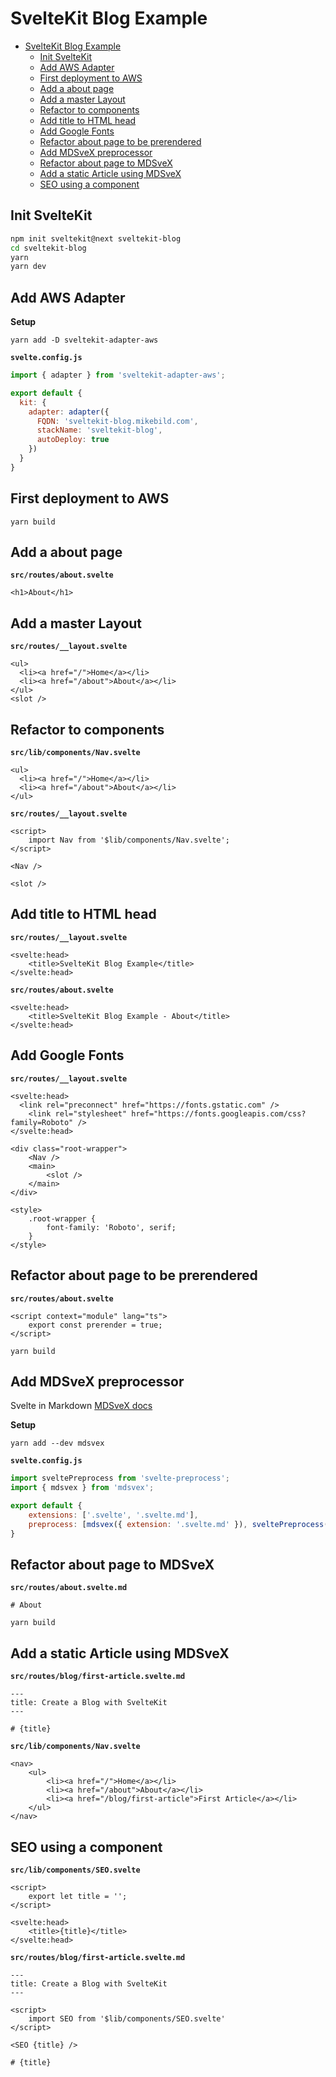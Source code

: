 # SvelteKit Blog Example

- [SvelteKit Blog Example](#sveltekit-blog-example)
  - [Init SvelteKit](#init-sveltekit)
  - [Add AWS Adapter](#add-aws-adapter)
  - [First deployment to AWS](#first-deployment-to-aws)
  - [Add a about page](#add-a-about-page)
  - [Add a master Layout](#add-a-master-layout)
  - [Refactor to components](#refactor-to-components)
  - [Add title to HTML head](#add-title-to-html-head)
  - [Add Google Fonts](#add-google-fonts)
  - [Refactor about page to be prerendered](#refactor-about-page-to-be-prerendered)
  - [Add MDSveX preprocessor](#add-mdsvex-preprocessor)
  - [Refactor about page to MDSveX](#refactor-about-page-to-mdsvex)
  - [Add a static Article using MDSveX](#add-a-static-article-using-mdsvex)
  - [SEO using a component](#seo-using-a-component)

## Init SvelteKit

```sh
npm init sveltekit@next sveltekit-blog
cd sveltekit-blog
yarn
yarn dev
```

## Add AWS Adapter

**Setup**

`yarn add -D sveltekit-adapter-aws`

**`svelte.config.js`**
```javascript
import { adapter } from 'sveltekit-adapter-aws';

export default {
  kit: {
    adapter: adapter({
      FQDN: 'sveltekit-blog.mikebild.com',
      stackName: 'sveltekit-blog',
      autoDeploy: true
    })
  }
}
```

## First deployment to AWS

`yarn build`

## Add a about page

**`src/routes/about.svelte`**
```svelte
<h1>About</h1>
```

## Add a master Layout

**`src/routes/__layout.svelte`**
```svelte
<ul>
  <li><a href="/">Home</a></li>
  <li><a href="/about">About</a></li>
</ul>
<slot />
```

## Refactor to components

**`src/lib/components/Nav.svelte`**
```svelte
<ul>
  <li><a href="/">Home</a></li>
  <li><a href="/about">About</a></li>
</ul>
```

**`src/routes/__layout.svelte`**
```svelte
<script>
	import Nav from '$lib/components/Nav.svelte';
</script>

<Nav />

<slot />
```

## Add title to HTML head

**`src/routes/__layout.svelte`**
```svelte
<svelte:head>
    <title>SvelteKit Blog Example</title>
</svelte:head>
```

**`src/routes/about.svelte`**
```svelte
<svelte:head>
    <title>SvelteKit Blog Example - About</title>
</svelte:head>
```

## Add Google Fonts

**`src/routes/__layout.svelte`**
```svelte
<svelte:head>    
  <link rel="preconnect" href="https://fonts.gstatic.com" />
	<link rel="stylesheet" href="https://fonts.googleapis.com/css?family=Roboto" />
</svelte:head>

<div class="root-wrapper">	
	<Nav />
	<main>
		<slot />
	</main>
</div>

<style>
	.root-wrapper {
		font-family: 'Roboto', serif;
	}
</style>
```

## Refactor about page to be prerendered

**`src/routes/about.svelte`**
```svelte
<script context="module" lang="ts">
	export const prerender = true;
</script>
```

`yarn build`

## Add MDSveX preprocessor

Svelte in Markdown [MDSveX docs](https://mdsvex.pngwn.io/docs)

**Setup**

`yarn add --dev mdsvex`

**`svelte.config.js`**
```javascript
import sveltePreprocess from 'svelte-preprocess';
import { mdsvex } from 'mdsvex';

export default {
	extensions: ['.svelte', '.svelte.md'],
	preprocess: [mdsvex({ extension: '.svelte.md' }), sveltePreprocess()],
}
```

## Refactor about page to MDSveX

**`src/routes/about.svelte.md`**
```svelte
# About
```

`yarn build`

## Add a static Article using MDSveX

**`src/routes/blog/first-article.svelte.md`**
```svelte
---
title: Create a Blog with SvelteKit
---

# {title}
```

**`src/lib/components/Nav.svelte`**
```svelte
<nav>
	<ul>
		<li><a href="/">Home</a></li>
		<li><a href="/about">About</a></li>
		<li><a href="/blog/first-article">First Article</a></li>			
	</ul>
</nav>
```

## SEO using a component

**`src/lib/components/SEO.svelte`**
```svelte
<script>
	export let title = '';
</script>

<svelte:head>
	<title>{title}</title>
</svelte:head>
```

**`src/routes/blog/first-article.svelte.md`**
```svelte
---
title: Create a Blog with SvelteKit
---

<script>
    import SEO from '$lib/components/SEO.svelte'
</script>

<SEO {title} />

# {title}
```
